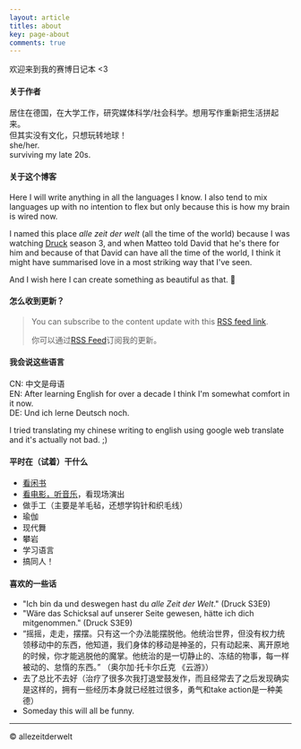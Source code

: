 ```yaml
---
layout: article
titles: about
key: page-about
comments: true
---
```

欢迎来到我的赛博日记本 <3

#### 关于作者
居住在德国，在大学工作，研究媒体科学/社会科学。想用写作重新把生活拼起来。  
但其实没有文化，只想玩转地球！  
she/her.  
surviving my late 20s.

#### 关于这个博客
Here I will write anything in all the languages I know. I also tend to mix languages up with no intention to flex but only because this is how my brain is wired now.

I named this place *alle zeit der welt* (all the time of the world) because I was watching [Druck](https://www.zdf.de/funk/druck-11790) season 3, and when Matteo told David that he's there for him and because of that David can have all the time of the world, I think it might have summarised love in a most striking way that I've seen.

And I wish here I can create something as beautiful as that. 🌼

#### 怎么收到更新？
> You can subscribe to the content update with this [RSS feed link](https://allezeitderwelt.github.io/feed.xml).
> 
> 你可以通过[RSS Feed](https://allezeitderwelt.github.io/feed.xml)订阅我的更新。

#### 我会说这些语言
CN: 中文是母语  
EN: After learning English for over a decade I think I'm somewhat comfort in it now.  
DE: Und ich lerne Deutsch noch.

I tried translating my chinese writing to english using google web translate and it's actually not bad. ;)

#### 平时在（试着）干什么
- [看闲书](https://www.goodreads.com/user/show/139395325-allezeit)
- [看电影，听音乐](https://rateyourmusic.com/~hellomilibyemili)，看现场演出
- 做手工（主要是羊毛毡，还想学钩针和织毛线）
- 瑜伽
- 现代舞
- 攀岩
- 学习语言
- 搞同人！

#### 喜欢的一些话
- "Ich bin da und deswegen hast du *alle Zeit der Welt*." (Druck S3E9)
- "Wäre das Schicksal auf unserer Seite gewesen, hätte ich dich mitgenommen." (Druck S3E9)
- “摇摇，走走，摆摆。只有这一个办法能摆脱他。他统治世界，但没有权力统领移动中的东西，他知道，我们身体的移动是神圣的，只有动起来、离开原地的时候，你才能逃脱他的魔掌。他统治的是一切静止的、冻结的物事，每一样被动的、怠惰的东西。” （奥尔加·托卡尔丘克 《云游》）
- 去了总比不去好（治疗了很多次我打退堂鼓发作，而且经常去了之后发现确实是这样的，拥有一些经历本身就已经胜过很多，勇气和take action是一种美德）
- Someday this will all be funny.

---
© allezeitderwelt
